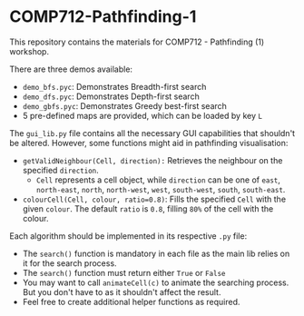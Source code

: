 # COMP712-Pathfinding-1

This repository contains the materials for COMP712 - Pathfinding (1) workshop.

There are three demos available:

- `demo_bfs.pyc`: Demonstrates Breadth-first search
- `demo_dfs.pyc`: Demonstrates Depth-first search
- `demo_gbfs.pyc`: Demonstrates Greedy best-first search 
- 5 pre-defined maps are provided, which can be loaded by key <kbd>`L`</kbd>

The `gui_lib.py` file contains all the necessary GUI capabilities that shouldn't be altered. However, some functions might aid in pathfinding visualisation:

- `getValidNeighbour(Cell, direction):` Retrieves the neighbour on the specified `direction`.
  - `Cell` represents a cell object, while `direction` can be one of `east`, `north-east`, `north`, `north-west`, `west`, `south-west`, `south`, `south-east`.
- `colourCell(Cell, colour, ratio=0.8)`: Fills the specified `Cell` with the given `colour`. The default `ratio` is `0.8`, filling `80%` of the cell with the colour.

Each algorithm should be implemented in its respective `.py` file:

- The `search()` function is mandatory in each file as the main lib relies on it for the search process.
- The `search()` function must return either `True` or `False`
- You may want to call `animateCell(c)` to animate the searching process. But you don't have to as it shouldn't affect the result.
- Feel free to create additional helper functions as required.

